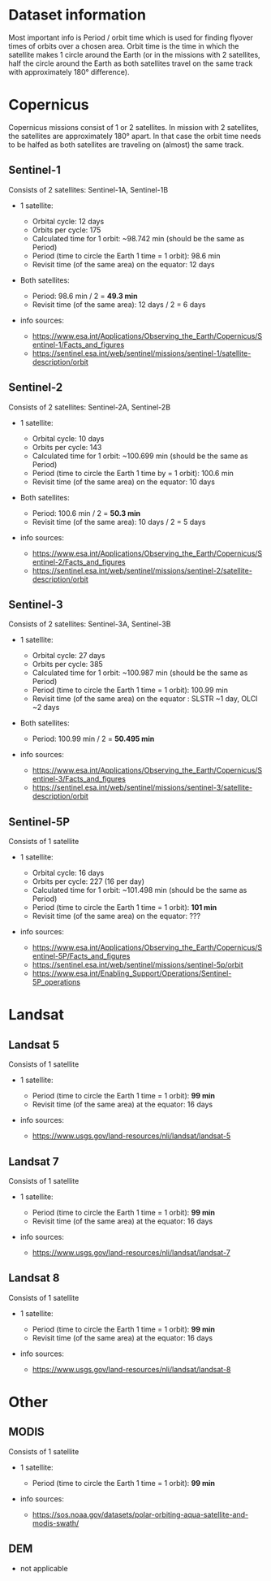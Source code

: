 # Dataset information

Most important info is Period / orbit time which is used for finding flyover times of orbits over a chosen area.
Orbit time is the time in which the satellite makes 1 circle around the Earth (or in the missions with 2 satellites, half the circle around the Earth as both satellites travel on the same track with approximately 180° difference).

# Copernicus

Copernicus missions consist of 1 or 2 satellites.
In mission with 2 satellites, the satellites are approximately 180° apart.
In that case the orbit time needs to be halfed as both satellites are traveling on (almost) the same track.

## Sentinel-1

Consists of 2 satellites: Sentinel-1A, Sentinel-1B

- 1 satellite:
  - Orbital cycle: 12 days
  - Orbits per cycle: 175
  - Calculated time for 1 orbit: ~98.742 min (should be the same as Period)
  - Period (time to circle the Earth 1 time = 1 orbit): 98.6 min
  - Revisit time (of the same area) on the equator: 12 days

- Both satellites:
  - Period: 98.6 min / 2 = **‭49.3 min**
  - Revisit time (of the same area): 12 days / 2 = 6 days

- info sources: 
  - https://www.esa.int/Applications/Observing_the_Earth/Copernicus/Sentinel-1/Facts_and_figures
  - https://sentinel.esa.int/web/sentinel/missions/sentinel-1/satellite-description/orbit

## Sentinel-2

Consists of 2 satellites: Sentinel-2A, Sentinel-2B

- 1 satellite:
  - Orbital cycle: 10 days
  - Orbits per cycle: 143
  - Calculated time for 1 orbit: ~100.699 min (should be the same as Period)
  - Period (time to circle the Earth 1 time by = 1 orbit): 100.6 min
  - Revisit time (of the same area) on the equator: 10 days

- Both satellites:
  - Period: 100.6 min / 2 = **50.3 min**
  - Revisit time (of the same area): 10 days / 2 = 5 days

- info sources: 
  - https://www.esa.int/Applications/Observing_the_Earth/Copernicus/Sentinel-2/Facts_and_figures
  - https://sentinel.esa.int/web/sentinel/missions/sentinel-2/satellite-description/orbit

## Sentinel-3

Consists of 2 satellites: Sentinel-3A, Sentinel-3B

- 1 satellite:
  - Orbital cycle: 27 days
  - Orbits per cycle: 385
  - Calculated time for 1 orbit: ~100.987 min (should be the same as Period)
  - Period (time to circle the Earth 1 time = 1 orbit): 100.99 min
  - Revisit time (of the same area) on the equator : SLSTR ~1 day, OLCI ~2 days

- Both satellites:
  - Period: 100.99 min / 2 = **50.495 min**

- info sources: 
  - https://www.esa.int/Applications/Observing_the_Earth/Copernicus/Sentinel-3/Facts_and_figures
  - https://sentinel.esa.int/web/sentinel/missions/sentinel-3/satellite-description/orbit


## Sentinel-5P

Consists of 1 satellite

- 1 satellite:
  - Orbital cycle: 16 days
  - Orbits per cycle: 227 (16 per day)
  - Calculated time for 1 orbit: ~101.498 min (should be the same as Period)
  - Period (time to circle the Earth 1 time = 1 orbit): **101 min**
  - Revisit time (of the same area) on the equator: ???

- info sources: 
  - https://www.esa.int/Applications/Observing_the_Earth/Copernicus/Sentinel-5P/Facts_and_figures
  - https://sentinel.esa.int/web/sentinel/missions/sentinel-5p/orbit
  - https://www.esa.int/Enabling_Support/Operations/Sentinel-5P_operations

# Landsat

## Landsat 5

Consists of 1 satellite

- 1 satellite:
  - Period (time to circle the Earth 1 time = 1 orbit): **99 min**
  - Revisit time (of the same area) at the equator: 16 days

- info sources: 
  - https://www.usgs.gov/land-resources/nli/landsat/landsat-5

## Landsat 7

Consists of 1 satellite

- 1 satellite:
  - Period (time to circle the Earth 1 time = 1 orbit): **99 min**
  - Revisit time (of the same area) at the equator: 16 days

- info sources: 
  - https://www.usgs.gov/land-resources/nli/landsat/landsat-7


## Landsat 8

Consists of 1 satellite

- 1 satellite:
  - Period (time to circle the Earth 1 time = 1 orbit): **99 min**
  - Revisit time (of the same area) at the equator: 16 days

- info sources: 
  - https://www.usgs.gov/land-resources/nli/landsat/landsat-8

# Other

## MODIS

Consists of 1 satellite

- 1 satellite:
  - Period (time to circle the Earth 1 time = 1 orbit): **99 min**

- info sources: 
  - https://sos.noaa.gov/datasets/polar-orbiting-aqua-satellite-and-modis-swath/

## DEM

- not applicable